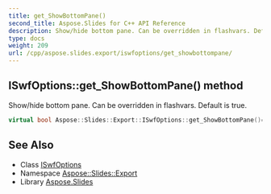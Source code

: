 ```yaml
---
title: get_ShowBottomPane()
second_title: Aspose.Slides for C++ API Reference
description: Show/hide bottom pane. Can be overridden in flashvars. Default is true.
type: docs
weight: 209
url: /cpp/aspose.slides.export/iswfoptions/get_showbottompane/
---
```

## ISwfOptions::get_ShowBottomPane() method


Show/hide bottom pane. Can be overridden in flashvars. Default is true.

```cpp
virtual bool Aspose::Slides::Export::ISwfOptions::get_ShowBottomPane()=0
```

## See Also

* Class [ISwfOptions](./)
* Namespace [Aspose::Slides::Export](../)
* Library [Aspose.Slides](../../)
